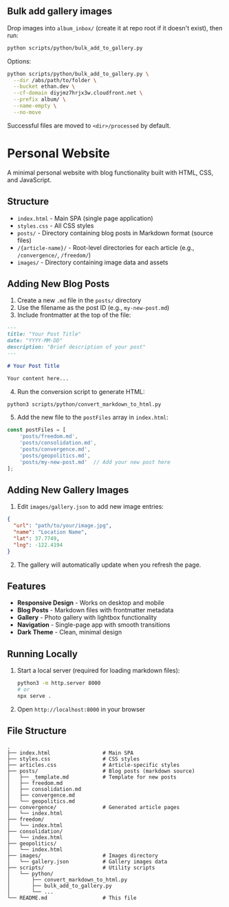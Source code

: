 ## Bulk add gallery images

Drop images into `album_inbox/` (create it at repo root if it doesn't exist), then run:

```bash
python scripts/python/bulk_add_to_gallery.py
```

Options:

```bash
python scripts/python/bulk_add_to_gallery.py \
  --dir /abs/path/to/folder \
  --bucket ethan.dev \
  --cf-domain diyjmz7hrjx3w.cloudfront.net \
  --prefix album/ \
  --name-empty \
  --no-move
```

Successful files are moved to `<dir>/processed` by default.

# Personal Website

A minimal personal website with blog functionality built with HTML, CSS, and JavaScript.

## Structure

- `index.html` - Main SPA (single page application)
- `styles.css` - All CSS styles
- `posts/` - Directory containing blog posts in Markdown format (source files)
- `/{article-name}/` - Root-level directories for each article (e.g., `/convergence/`, `/freedom/`)
- `images/` - Directory containing image data and assets

## Adding New Blog Posts

1. Create a new `.md` file in the `posts/` directory
2. Use the filename as the post ID (e.g., `my-new-post.md`)
3. Include frontmatter at the top of the file:

```markdown
---
title: "Your Post Title"
date: "YYYY-MM-DD"
description: "Brief description of your post"
---

# Your Post Title

Your content here...
```

4. Run the conversion script to generate HTML:

```bash
python3 scripts/python/convert_markdown_to_html.py
```

5. Add the new file to the `postFiles` array in `index.html`:

```javascript
const postFiles = [
    'posts/freedom.md',
    'posts/consolidation.md',
    'posts/convergence.md',
    'posts/geopolitics.md',
    'posts/my-new-post.md'  // Add your new post here
];
```

## Adding New Gallery Images

1. Edit `images/gallery.json` to add new image entries:

```json
{
  "url": "path/to/your/image.jpg",
  "name": "Location Name",
  "lat": 37.7749,
  "lng": -122.4194
}
```

2. The gallery will automatically update when you refresh the page.

## Features

- **Responsive Design** - Works on desktop and mobile
- **Blog Posts** - Markdown files with frontmatter metadata
- **Gallery** - Photo gallery with lightbox functionality
- **Navigation** - Single-page app with smooth transitions
- **Dark Theme** - Clean, minimal design

## Running Locally

1. Start a local server (required for loading markdown files):
   ```bash
   python3 -m http.server 8000
   # or
   npx serve .
   ```

2. Open `http://localhost:8000` in your browser

## File Structure

```
.
├── index.html                 # Main SPA
├── styles.css                 # CSS styles
├── articles.css               # Article-specific styles
├── posts/                     # Blog posts (markdown source)
│   ├── _template.md           # Template for new posts
│   ├── freedom.md
│   ├── consolidation.md
│   ├── convergence.md
│   └── geopolitics.md
├── convergence/               # Generated article pages
│   └── index.html
├── freedom/
│   └── index.html
├── consolidation/
│   └── index.html
├── geopolitics/
│   └── index.html
├── images/                    # Images directory
│   └── gallery.json           # Gallery images data
├── scripts/                   # Utility scripts
│   └── python/
│       ├── convert_markdown_to_html.py
│       ├── bulk_add_to_gallery.py
│       └── ...
└── README.md                  # This file
```
